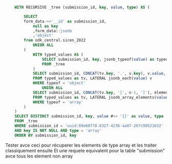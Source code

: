 ```sql
	WITH RECURSIVE _tree (submission_id, key, value, type) AS (

		SELECT
		form_data->>'__id' as submission_id,
			null as key
			,form_data::jsonb
			,'object'
		from odk_central.sicen_2022
			UNION ALL
		(
			WITH typed_values AS (
				SELECT submission_id, key, jsonb_typeof(value) as typeof, value 
				FROM _tree
			)
			SELECT submission_id, CONCAT(tv.key, '.', v.key), v.value, jsonb_typeof(v.value)
			FROM typed_values as tv, LATERAL jsonb_each(value) v
			WHERE typeof = 'object'
				UNION ALL
			SELECT submission_id, CONCAT(tv.key, '[', n-1, ']'), element.val, jsonb_typeof(element.val)
			FROM typed_values as tv, LATERAL jsonb_array_elements(value) WITH ORDINALITY as element (val, n)
			WHERE typeof = 'array'
		)
	)
	SELECT DISTINCT submission_id, key, value #>> '{}' as value, type
	FROM _tree
	WHERE submission_id = 'uuid:89e68f78-632f-4236-aa07-267c99521632' --une soumission avec plusieurs fils
	AND key IS NOT NULL AND type = 'array'
	ORDER BY submission_id, key
```

Tester avce ceci pour récuperer les elements de type array et les traiter classiquement ensuite
Et une requete equivalent pour la table "submission" avce tous les element non array
